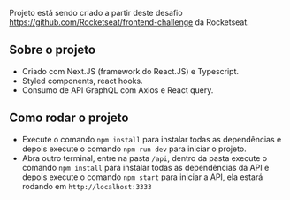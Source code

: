 Projeto está sendo criado a partir deste desafio https://github.com/Rocketseat/frontend-challenge da Rocketseat.

## Sobre o projeto

- Criado com Next.JS (framework do React.JS) e Typescript.
- Styled components, react hooks.
- Consumo de API GraphQL com Axios e React query.


## Como rodar o projeto

- Execute o comando `npm install` para instalar todas as dependências e depois execute o comando `npm run dev` para iniciar o projeto.
- Abra outro terminal, entre na pasta `/api`, dentro da pasta execute o comando `npm install` para instalar todas as dependências da API e depois execute o comando `npm start` para iniciar a API, ela estará rodando em `http://localhost:3333`
